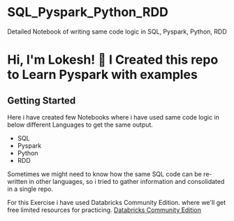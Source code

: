 
# SQL_Pyspark_Python_RDD

Detailed Notebook of writing same code logic in SQL, Pyspark, Python, RDD




# Hi, I'm Lokesh! 👋 I Created this repo to Learn Pyspark with examples


## Getting Started

Here i have created few Notebooks where i have used same code logic in below different Languages to get the same output.

- SQL
- Pyspark
- Python
- RDD

Sometimes we might need to know how the same SQL code can be re-written in other languages, so i tried to gather information and consolidated in a single repo.

For this Exercise i have used Databricks Community Edition. where we'll get free limited resources for practicing.
[Databricks Community Edition](https://community.cloud.databricks.com/login.html)
